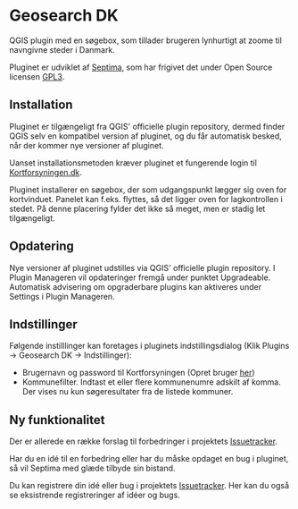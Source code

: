 Geosearch DK
==============

QGIS plugin med en søgebox, som tillader brugeren lynhurtigt at zoome til navngivne steder i Danmark.

Pluginet er udviklet af [Septima](http://www.septima.dk), som har frigivet det under Open Source licensen [GPL3](http://www.gnu.org/licenses/gpl.html).

Installation
--------------
Pluginet er tilgængeligt fra QGIS' officielle plugin repository, dermed finder QGIS selv en kompatibel version af pluginet, og du får automatisk besked, når der kommer nye versioner af pluginet.

Uanset installationsmetoden kræver pluginet et fungerende login til [Kortforsyningen.dk](http://www.kortforsyningen.dk/).

Pluginet installerer en søgebox, der som udgangspunkt lægger sig oven for kortvinduet. Panelet kan f.eks. flyttes, så det ligger oven for lagkontrollen i stedet. På denne placering fylder det ikke så meget, men er stadig let tilgængeligt.

Opdatering
--------------
Nye versioner af pluginet udstilles via QGIS' officielle plugin repository. I Plugin Manageren vil opdateringer fremgå under punktet Upgradeable. Automatisk advisering om opgraderbare plugins kan aktiveres under Settings i Plugin Manageren.

Indstillinger
-----------------
Følgende instilllinger kan foretages i pluginets indstillingsdialog (Klik Plugins -> Geosearch DK -> Indstillinger):
- Brugernavn og password til Kortforsyningen (Opret bruger [her](http://download.kortforsyningen.dk/user/register))
- Kommunefilter. Indtast et eller flere kommunenumre adskilt af komma. Der vises nu kun søgeresultater fra de listede kommuner.

Ny funktionalitet
-----------------
Der er allerede en række forslag til forbedringer i projektets [Issuetracker](../../issues).

Har du en idé til en forbedring eller har du måske opdaget en bug i pluginet, så vil Septima med glæde tilbyde sin bistand.

Du kan registrere din idé eller bug i projektets [Issuetracker](../../issues). Her kan du også se eksistrende registreringer af idéer og bugs.

